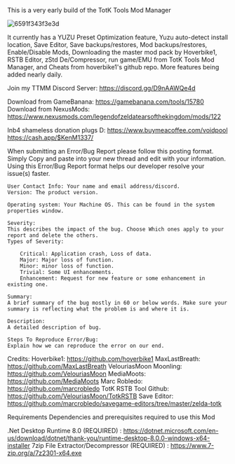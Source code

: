 This is a very early build of the TotK Tools Mod Manager

![6591f343f3e3d](https://github.com/V0idpool/TotK-Tools-Mod-Manager/assets/155442279/5ad9fe32-bde0-45d0-9e6a-e30d5b0d02ab)

 It currently has a YUZU Preset Optimization feature,  Yuzu auto-detect install location, Save Editor, Save backups/restores, Mod backups/restores, Enable/Disable Mods, Downloading the master mod pack by Hoverbike1, RSTB Editor, zStd De/Compressor, run game/EMU from TotK Tools Mod Manager, and Cheats from hoverbike1's github repo. More features being added nearly daily.
 
Join my TTMM Discord Server: https://discord.gg/D9nAAWQe4d

Download from GameBanana: https://gamebanana.com/tools/15780
Download from NexusMods: https://www.nexusmods.com/legendofzeldatearsofthekingdom/mods/122

Inb4 shameless donation plugs D: 
https://www.buymeacoffee.com/voidpool
https://cash.app/$KenM1337/

When submitting an Error/Bug Report please follow this posting format. Simply Copy and paste into your new thread and edit with your information.
Using this Error/Bug Report format helps our developer resolve your issue(s) faster.
```
User Contact Info: Your name and email address/discord.
Version: The product version.

Operating system: Your Machine OS. This can be found in the system properties window.

Severity:
This describes the impact of the bug. Choose Which ones apply to your report and delete the others.
Types of Severity:

    Critical: Application crash, Loss of data.
    Major: Major loss of function.
    Minor: minor loss of function.
    Trivial: Some UI enhancements.
    Enhancement: Request for new feature or some enhancement in existing one.

Summary:
A brief summary of the bug mostly in 60 or below words. Make sure your summary is reflecting what the problem is and where it is.

Description:
A detailed description of bug.

Steps To Reproduce Error/Bug:
Explain how we can reproduce the error on our end.
```


Credits:
Hoverbike1: https://github.com/hoverbike1
MaxLastBreath: https://github.com/MaxLastBreath
VelouriasMoon Moonling: https://github.com/VelouriasMoon
MediaMoots: https://github.com/MediaMoots
Marc Robledo: https://github.com/marcrobledo
TotK RSTB Tool Github: https://github.com/VelouriasMoon/TotkRSTB
Save Editor: https://github.com/marcrobledo/savegame-editors/tree/master/zelda-totk


Requirements
Dependencies and prerequisites required to use this Mod

.Net Desktop Runtime 8.0 (REQUIRED) : https://dotnet.microsoft.com/en-us/download/dotnet/thank-you/runtime-desktop-8.0.0-windows-x64-installer
7zip File Extractor/Decompressor (REQUIRED) : https://www.7-zip.org/a/7z2301-x64.exe
